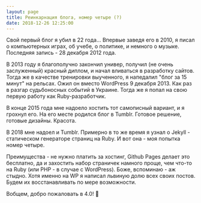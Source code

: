 ```yaml
---
layout: page
title: Реинкарнация блога, номер четыре (?)
date: 2018-12-26 12:25:00
---
```


Свой первый блог я убил в 22 года... Впервые заведя его в 2010, я писал о компьютерных играх, об учебе, о политике, и немного о музыке. Последняя запись - 28 декабря 2012 года.

В 2013 году я благополучно закончил универ, получил (не очень заслуженный) красный диплом, и начал вливаться в разработку сайтов. Тогда же в качестве тренировки выученного, я напедалил "блог за 15 минут" на рельсах. Ожил он вместо WоrdPrеss 9 декабря 2013. Как раз в разгар судьбоносных событий в Украине. Тогда же я попал на свою первую работу как Ruby-разработчик.

В конце 2015 года мне надоело хостить тот самописный вариант, и я грохнул его. На его месте родился блог в Tumblr. Готовое решение, готовые дизайны. Красота.

В 2018 мне надоел и Tumblr. Примерно в то же время я узнал о Jekyll - статическом генераторе страниц на Ruby. И вот она - моя попытка номер четыре.

Преимущества - не нужно платить за хостинг, Github Pages делает это бесплатно, да и захостить набор страничек намного проще, чем что-то на Ruby (или PHP - в случае с WordPress). Боже, вспоминаю - аж стыдно. Хотя именно на WP я написал львиную долю всех своих постов. Будем их восстанавливать по мере возможности.

Вобщем, добро пожаловать в 4.0! 🎉
